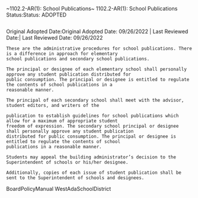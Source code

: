 ~1102.2-AR(1): School Publications~
 1102.2-AR(1): School Publications Status:Status: ADOPTED
```
```
Original Adopted Date:Original Adopted Date: 09/26/2022 | Last Reviewed Date:| Last Reviewed Date: 09/26/2022
```
These are the administrative procedures for school publications. There is a difference in approach for elementary
school publications and secondary school publications.

The principal or designee of each elementary school shall personally approve any student publication distributed for
public consumption. The principal or designee is entitled to regulate the contents of school publications in a
reasonable manner.

The principal of each secondary school shall meet with the advisor, student editors, and writers of the

publication to establish guidelines for school publications which allow for a maximum of appropriate student
freedom of expression. The secondary school principal or designee shall personally approve any student publication
distributed for public consumption. The principal or designee is entitled to regulate the contents of school
publications in a reasonable manner.

Students may appeal the building administrator’s decision to the Superintendent of schools or his/her designee.

Additionally, copies of each issue of student publication shall be sent to the Superintendent of schools and designees.

```
BoardPolicyManual
WestAdaSchoolDistrict
```

